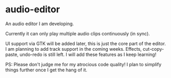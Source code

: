 # audio-editor
An audio editor I am developing.

Currently it can only play multiple audio clips continuously (in sync).

UI support via GTK will be added later, this is just the core part of the editor. I am planning to add track support in the coming weeks. Effects, cut-copy-paste, undo-redo is still left. I will add these features as I keep learning!

PS: Please don't judge me for my atrocious code quality! I plan to simplify things further once I get the hang of it.
